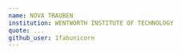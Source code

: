```yaml
---
name: NOVA TRAUBEN
institution: WENTWORTH INSTITUTE OF TECHNOLOGY
quote: ...
github_user: 1fabunicorn
---
```

